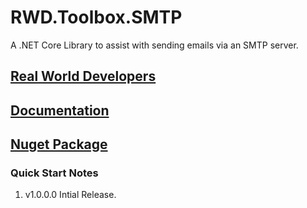 RWD.Toolbox.SMTP
================
A .NET Core Library to assist with sending emails via an SMTP server.

[Real World Developers](https://www.realworlddevelopers.com)
-----------------------

[Documentation](https://realworlddevelopers.github.io/RWD.Toolbox.SMTP/)
-----------------------

[Nuget Package](https://www.nuget.org/packages/RWD.Toolbox.Conversion/)
---------------

### Quick Start Notes
1. v1.0.0.0  Intial Release.
